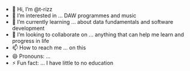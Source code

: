- 👋 Hi, I’m @t-rizz
- 👀 I’m interested in ... DAW programmes and music
- 🌱 I’m currently learning ... about data fundamentals and software development 
- 💞️ I’m looking to collaborate on ... anything that can help me learn and progress in life
- 📫 How to reach me ... on this 
- 😄 Pronouns: ... 
- ⚡ Fun fact: ... I have little to no education 

<!---
t-rizz/t-rizz is a ✨ special ✨ repository because its `README.md` (this file) appears on your GitHub profile.
You can click the Preview link to take a look at your changes.
--->

